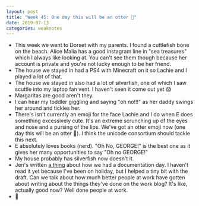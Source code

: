 ```yaml
---
layout: post
title: "Week 45: One day this will be an otter 🦦"
date: 2019-07-13
categories: weaknotes
---
```


* This week we went to Dorset with my parents. I found a cuttlefish bone on the beach. Alice Malia has a good instagram line in "sea treasures" which I always like looking at. You can't see them though because her account is private and you're not lucky enough to be her friend.
* The house we stayed in had a PS4 with Minecraft on it so Lachie and I played a lot of that.
* The house we stayed in also had a lot of silverfish, one of which I saw scuttle into my laptop fan vent. I haven't seen it come out yet 😱
* Margaritas are good aren't they.
* I can hear my toddler giggling and saying "oh no!!!" as her daddy swings her around and tickles her.
* There's isn't currently an emoji for the face Lachie and I do when E does something excessively cute. It's an extreme scrunching up of the eyes and nose and a pursing of the lips. We've got an otter emoji now (one day this will be an otter 🦦). I think the unicode consortium should tackle this next.
* E absolutely loves books (nerd). "Oh No, GEORGE!" is the best one as it gives her many opportunities to say "Oh no GEORGE!"
* My house probably has silverfish now doesn't it.
* Jen's written [a thing](https://medium.com/ft-product-technology/documentation-day-how-the-ft-com-team-improved-our-documentation-to-95-usefulness-in-7-hours-b73d1a7e6f30) about how we had a documentation day. I haven't read it yet because I've been on holiday, but I helped a tiny bit with the draft. Can we talk about how much better people at work have gotten about writing about the things they've done on the work blog? It's like, actually good now? Well done people at work.
* 🍐
